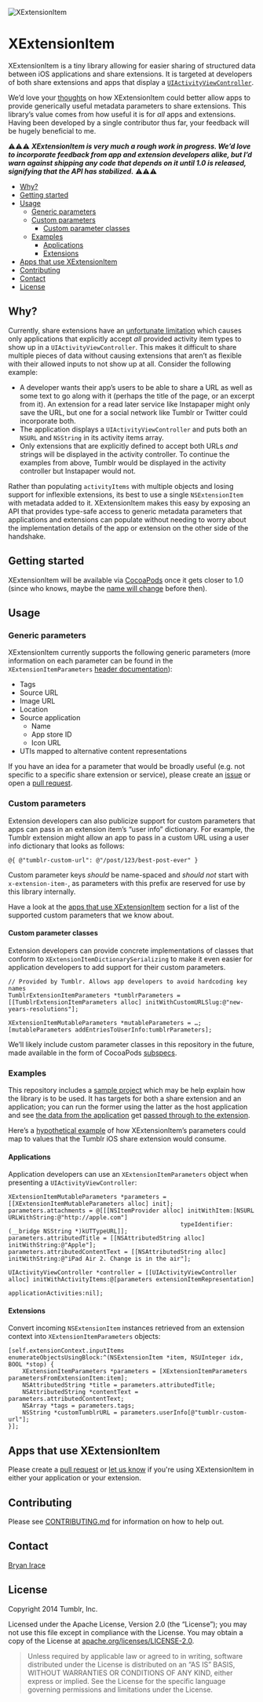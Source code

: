 ![XExtensionItem](https://github.com/tumblr/XExtensionItem/blob/master/Assets/logo.png)

# XExtensionItem

XExtensionItem is a tiny library allowing for easier sharing of structured data between iOS applications and share extensions. It is targeted at developers of both share extensions and apps that display a [`UIActivityViewController`](https://developer.apple.com/library/ios/documentation/Uikit/reference/UIActivityViewController_Class/index.html).

We’d love your [thoughts](https://github.com/tumblr/XExtensionItem/issues) on how XExtensionItem could better allow apps to provide generically useful metadata parameters to share extensions. This library’s value comes from how useful it is for *all* apps and extensions. Having been developed by a single contributor thus far, your feedback will be hugely beneficial to me.

:warning::warning::warning: ***XExtensionItem is very much a rough work in progress. We’d love to incorporate feedback from app and extension developers alike, but I’d warn against shipping any code that depends on it until 1.0 is released, signifying that the API has stabilized.*** :warning::warning::warning:

* [Why?](#why)
* [Getting started](#getting-started)
* [Usage](#usage)
    * [Generic parameters](#generic-parameters)
    * [Custom parameters](#custom-parameters)
        * [Custom parameter classes](#custom-parameter-classes)
    * [Examples](#examples)
        * [Applications](#applications)
        * [Extensions](#extensions)
* [Apps that use XExtensionItem](#apps-that-use-xextensionitem)
* [Contributing](#contributing)
* [Contact](#contact)
* [License](#license)

## Why?

Currently, share extensions have an [unfortunate limitation](https://github.com/tumblr/ios-extension-issues/issues/5) which causes only applications that explicitly accept *all* provided activity item types to show up in a `UIActivityViewController`. This makes it difficult to share multiple pieces of data without causing extensions that aren’t as flexible with their allowed inputs to not show up at all. Consider the following example:

* A developer wants their app’s users to be able to share a URL as well as some text to go along with it (perhaps the title of the page, or an excerpt from it). An extension for a read later service like Instapaper might only save the URL, but one for a social network like Tumblr or Twitter could incorporate both.
* The application displays a `UIActivityViewController` and puts both an `NSURL` and `NSString` in its activity items array.
* Only extensions that are explicitly defined to accept both URLs *and* strings will be displayed in the activity controller. To continue the examples from above, Tumblr would be displayed in the activity controller but Instapaper would not.

Rather than populating `activityItems` with multiple objects and losing support for inflexible extensions, its best to use a single `NSExtensionItem` with metadata added to it. XExtensionItem makes this easy by exposing an API that provides type-safe access to generic metadata parameters that applications and extensions can populate without needing to worry about the implementation details of the app or extension on the other side of the handshake.

## Getting started

XExtensionItem will be available via [CocoaPods](http://cocoapods.org) once it gets closer to 1.0 (since who knows, maybe the [name will change](https://github.com/tumblr/XExtensionItem/issues/2) before then).

## Usage

### Generic parameters

XExtensionItem currently supports the following generic parameters (more information on each parameter can be found in the `XExtensionItemParameters` [header documentation](XExtensionItem/XExtensionItemParameters.h)):

* Tags
* Source URL
* Image URL
* Location
* Source application
    * Name
    * App store ID
    * Icon URL
* UTIs mapped to alternative content representations

If you have an idea for a parameter that would be broadly useful (e.g. not specific to a specific share extension or service), please create an [issue](https://github.com/tumblr/XExtensionItem/issues) or open a [pull request](https://github.com/tumblr/XExtensionItem/pulls).

### Custom parameters

Extension developers can also publicize support for custom parameters that apps can pass in an extension item’s “user info” dictionary. For example, the Tumblr extension might allow an app to pass in a custom URL using a user info dictionary that looks as follows:

```objc
@{ @"tumblr-custom-url": @"/post/123/best-post-ever" }
```

Custom parameter keys *should* be name-spaced and *should not* start with `x-extension-item-`, as parameters with this prefix are reserved for use by this library internally.

Have a look at the [apps that use XExtensionItem](#apps-that-use-xextensionitem) section for a list of the supported custom parameters that we know about.

#### Custom parameter classes

Extension developers can provide concrete implementations of classes that conform to `XExtensionItemDictionarySerializing` to make it even easier for application developers to add support for their custom parameters.

```objc
// Provided by Tumblr. Allows app developers to avoid hardcoding key names
TumblrExtensionItemParameters *tumblrParameters = [[TumblrExtensionItemParameters alloc] initWithCustomURLSlug:@"new-years-resolutions"];

XExtensionItemMutableParameters *mutableParameters = …;
[mutableParameters addEntriesToUserInfo:tumblrParameters];
```

We’ll likely include custom parameter classes in this repository in the future, made available in the form of CocoaPods [subspecs](http://guides.cocoapods.org/syntax/podspec.html#group_subspecs).

### Examples

This repository includes a [sample project](https://github.com/tumblr/XExtensionItem/tree/master/Example) which may be help explain how the library is to be used. It has targets for both a share extension and an application; you can run the former using the latter as the host application and see [the data from the application](https://github.com/tumblr/XExtensionItem/blob/master/Example/XExtensionItemExample/ViewController.m#L23) get [passed through to the extension](https://github.com/tumblr/XExtensionItem/blob/master/Example/XExtensionItemShareExtensionExample/ShareViewController.m#L10).

Here’s a [hypothetical example](https://github.com/tumblr/XExtensionItem/wiki/Hypothetical-Tumblr-XExtensionItem-integration-documentation) of how XExtensionItem’s parameters could map to values that the Tumblr iOS share extension would consume.

#### Applications

Application developers can use an `XExtensionItemParameters` object when presenting a `UIActivityViewController`:

```objc
XExtensionItemMutableParameters *parameters = [[XExtensionItemMutableParameters alloc] init];
parameters.attachments = @[[[NSItemProvider alloc] initWithItem:[NSURL URLWithString:@"http://apple.com"]
                                                 typeIdentifier:(__bridge NSString *)kUTTypeURL]];
parameters.attributedTitle = [[NSAttributedString alloc] initWithString:@"Apple"];
parameters.attributedContentText = [[NSAttributedString alloc] initWithString:@"iPad Air 2. Change is in the air"];

UIActivityViewController *controller = [[UIActivityViewController alloc] initWithActivityItems:@[parameters extensionItemRepresentation]
                                                                         applicationActivities:nil];
```

#### Extensions

Convert incoming `NSExtensionItem` instances retrieved from an extension context into `XExtensionItemParameters` 
objects:

```objc
[self.extensionContext.inputItems enumerateObjectsUsingBlock:^(NSExtensionItem *item, NSUInteger idx, BOOL *stop) {
    XExtensionItemParameters *parameters = [XExtensionItemParameters parametersFromExtensionItem:item];
    NSAttributedString *title = parameters.attributedTitle;
    NSAttributedString *contentText = parameters.attributedContentText;
    NSArray *tags = parameters.tags;
    NSString *customTumblrURL = parameters.userInfo[@"tumblr-custom-url"];
}];
```

## Apps that use XExtensionItem

Please create a [pull request](https://github.com/tumblr/XExtensionItem/pulls) or [let us know](#contact) if you're using XExtensionItem in either your application or your extension.

## Contributing

Please see [CONTRIBUTING.md](https://github.com/tumblr/XExtensionItem/blob/master/CONTRIBUTING.md) for information on how to help out.

## Contact

[Bryan Irace](bryan@tumblr.com)

## License

Copyright 2014 Tumblr, Inc.

Licensed under the Apache License, Version 2.0 (the “License”); you may not use
this file except in compliance with the License. You may obtain a copy of the
License at [apache.org/licenses/LICENSE-2.0](http://www.apache.org/licenses/LICENSE-2.0).

> Unless required by applicable law or agreed to in writing, software
> distributed under the License is distributed on an “AS IS” BASIS, WITHOUT
> WARRANTIES OR CONDITIONS OF ANY KIND, either express or implied. See the
> License for the specific language governing permissions and limitations under
> the License.
